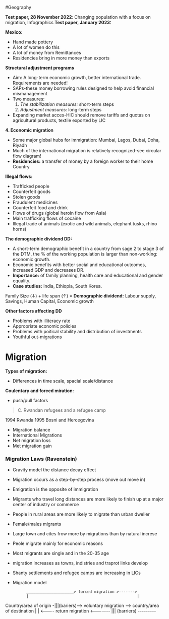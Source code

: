 #Geography

**Test paper, 28 November 2022**: Changing population with a focus on migration, Infographics 
**Test paper, January 2023:**

**Mexico:**
 - Hand made pottery
 - A lot of women do this 
 - A lot of money from Remittances
 - Residencies bring in more money than exports

**Structural adjustment programs**
 - Aim: A long-term economic growth, better international trade. Requirements are needed!
 - SAPs-these money borrowing rules designed to help avoid financial mismanagement
 - Two measures:
	 1. _The stabilization measures:_ short-term steps
	 2. _Adjustment measures:_ long-term steps
 - Expanding market acces-HIC should remove tariffs and quotas on agricultural products, textile exported by LIC

**4. Economic migration**
 - Some major global hubs for immigration: Mumbai, Lagos, Dubai, Doha, Riyadh
 - Much of the international migration is relatively recognized-see circular flow diagram!
 - **Residencies:** a transfer of money by a foreign worker to their home Country


**Illegal flows:**
 - Trafficked people
 - Counterfeit goods
 - Stolen goods
 - Fraudulent medicines
 - Counterfeit food and drink
 - Flows of drugs (global heroin flow from Asia)
 - Main trafficking flows of cocaine
 - Illegal trade of animals (exotic and wild animals, elephant tusks, rhino horns)

**The demographic dividend DD:**
 - A short-term demographic benefit in a country from sage 2 to stage 3 of the DTM, the % of the working population is larger than non-working: economic growth.
 - Economic benefits with better social and educational outcomes, increased GDP and decreases DR.
 - **Importance:** of family planning, health care and educational and gender equality.
 - **Case studies:** India, Ethiopia, South Korea.

Family Size (↓) + life span (↑) = **Demographic dividend:** Labour supply, Savings, Human Capital, Economic growth


**Other factors affecting DD**
 - Problems with illiteracy rate
 - Appropriate economic policies
 - Problems with poitical stability and distribution of investments
 - Youthful out-migrations


# Migration

**Types of migration:**
 - Differences in time scale, spacial scale/distance
 
 **Coulentary and forced miration:**
 - push/pull factors

> C. Rwandan refugees and a refugee camp

1994 Rwanda
1995 Bosni and Hercegovina

 - Migration balance
 - International Migrations
 - Net migration loss
 - Met migration gain

### Migration Laws (Ravenstein)
- Gravity model the distance decay effect
- Migration occurs as a step-by-step process (move out move in)
- Emigration is the opposite of immigration
- Migrants who travel long distances are more likely to finish up at a major center of industry or commerce
- People in rural areas are more likely to migrate than urban dweller
- Female/males migrants
- Large town and cites frow more by migrations than by natural increse
- Peole migrate mainly for economic reasons
- Most migrants are single and in the 20-35 age
- migration increases as towns, indistries and traprot links develop
- Shanty settlements and refugee camps are increasing in LICs
- Migration model

			_____________________> forced migration >------->
			|                                                | 
Country/area of origin -|||(bariers)--> voluntary migration --> country/area of destination
					|                                                                                           |
					<---- return migration  <------- ||| (barriers) ---------